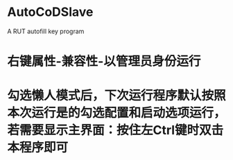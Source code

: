 # AutoCoDSlave
A RUT autofill key program


# 右键属性-兼容性-以管理员身份运行
# 勾选懒人模式后，下次运行程序默认按照本次运行是的勾选配置和启动选项运行，若需要显示主界面：按住左Ctrl键时双击本程序即可
